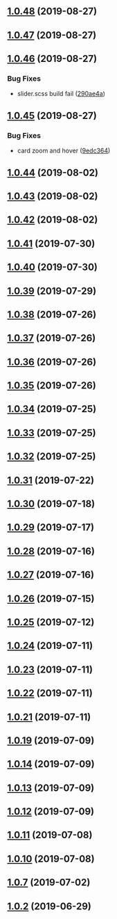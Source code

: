 ## [1.0.48](https://github.com/ap311036/cpstrap/compare/1.0.47...1.0.48) (2019-08-27)



## [1.0.47](https://github.com/ap311036/cpstrap/compare/1.0.46...1.0.47) (2019-08-27)



## [1.0.46](https://github.com/ap311036/cpstrap/compare/1.0.45...1.0.46) (2019-08-27)


### Bug Fixes

* slider.scss build fail ([290ae4a](https://github.com/ap311036/cpstrap/commit/290ae4a))



## [1.0.45](https://github.com/ap311036/cpstrap/compare/1.0.44...1.0.45) (2019-08-27)


### Bug Fixes

* card zoom and hover ([9edc364](https://github.com/ap311036/cpstrap/commit/9edc364))



## [1.0.44](https://github.com/ap311036/cpstrap/compare/1.0.43...1.0.44) (2019-08-02)



## [1.0.43](https://github.com/ap311036/cpstrap/compare/1.0.42...1.0.43) (2019-08-02)



## [1.0.42](https://github.com/ap311036/cpstrap/compare/1.0.41...1.0.42) (2019-08-02)



## [1.0.41](https://github.com/ap311036/cpstrap/compare/1.0.40...1.0.41) (2019-07-30)



## [1.0.40](https://github.com/ap311036/cpstrap/compare/1.0.39...1.0.40) (2019-07-30)



## [1.0.39](https://github.com/ap311036/cpstrap/compare/1.0.38...1.0.39) (2019-07-29)



## [1.0.38](https://github.com/ap311036/cpstrap/compare/1.0.37...1.0.38) (2019-07-26)



## [1.0.37](https://github.com/ap311036/cpstrap/compare/1.0.36...1.0.37) (2019-07-26)



## [1.0.36](https://github.com/ap311036/cpstrap/compare/1.0.35...1.0.36) (2019-07-26)



## [1.0.35](https://github.com/ap311036/cpstrap/compare/1.0.34...1.0.35) (2019-07-26)



## [1.0.34](https://github.com/ap311036/cpstrap/compare/1.0.32...1.0.34) (2019-07-25)



## [1.0.33](https://github.com/ap311036/cpstrap/compare/1.0.31...1.0.33) (2019-07-25)



## [1.0.32](https://github.com/ap311036/cpstrap/compare/1.0.31...1.0.32) (2019-07-25)



## [1.0.31](https://github.com/ap311036/cpstrap/compare/1.0.30...1.0.31) (2019-07-22)



## [1.0.30](https://github.com/ap311036/cpstrap/compare/1.0.29...1.0.30) (2019-07-18)



## [1.0.29](https://github.com/ap311036/cpstrap/compare/1.0.28...1.0.29) (2019-07-17)



## [1.0.28](https://github.com/ap311036/cpstrap/compare/1.0.27...1.0.28) (2019-07-16)



## [1.0.27](https://github.com/ap311036/cpstrap/compare/1.0.26...1.0.27) (2019-07-16)



## [1.0.26](https://github.com/ap311036/cpstrap/compare/1.0.25...1.0.26) (2019-07-15)



## [1.0.25](https://github.com/ap311036/cpstrap/compare/1.0.24...1.0.25) (2019-07-12)



## [1.0.24](https://github.com/ap311036/cpstrap/compare/1.0.23...1.0.24) (2019-07-11)



## [1.0.23](https://github.com/ap311036/cpstrap/compare/1.0.22...1.0.23) (2019-07-11)



## [1.0.22](https://github.com/ap311036/cpstrap/compare/1.0.21...1.0.22) (2019-07-11)



## [1.0.21](https://github.com/ap311036/cpstrap/compare/1.0.20...1.0.21) (2019-07-11)



## [1.0.19](https://github.com/ap311036/cpstrap/compare/1.0.18...1.0.19) (2019-07-09)



## [1.0.14](https://github.com/ap311036/cpstrap/compare/1.0.13...1.0.14) (2019-07-09)



## [1.0.13](https://github.com/ap311036/cpstrap/compare/1.0.12...1.0.13) (2019-07-09)



## [1.0.12](https://github.com/ap311036/cpstrap/compare/1.0.11...1.0.12) (2019-07-09)



## [1.0.11](https://github.com/ap311036/cpstrap/compare/1.0.10...1.0.11) (2019-07-08)



## [1.0.10](https://github.com/ap311036/cpstrap/compare/1.0.8...1.0.10) (2019-07-08)



## [1.0.7](https://github.com/ap311036/cpstrap/compare/1.0.6...1.0.7) (2019-07-02)



## [1.0.2](https://github.com/ap311036/cpstrap/compare/1.0.1...1.0.2) (2019-06-29)



